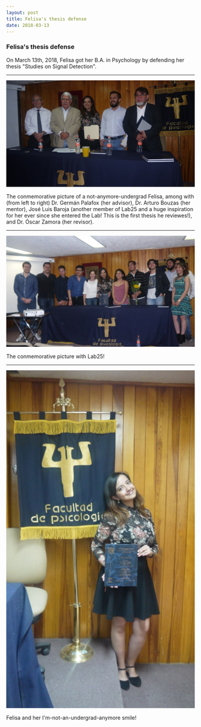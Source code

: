 ```yaml
---
layout: post
title: Felisa's thesis defense
date: 2018-03-13
---
```


### Felisa's thesis defense

On March 13th, 2018, Felisa got her B.A. in Psychology by defending her thesis "Studies on Signal Detection".
____  

![Alt text](/LabPictures/Fel_Ex2.jpg)

The conmemorative picture of a not-anymore-undergrad Felisa, among with (from left to right) Dr. Germán Palafox (her advisor), Dr. Arturo Bouzas (her mentor), José Luis Baroja (another member of Lab25 and a huge inspiration for her ever since she entered the Lab! This is the first thesis he reviewes!), and Dr. Óscar Zamora (her revisor).

____  

![Alt text](/LabPictures/Fel_Ex3.jpg)


The conmemorative picture with Lab25!

____  

![Alt text](/LabPictures/Fel_Ex1.jpg)

Felisa and her I'm-not-an-undergrad-anymore smile!
